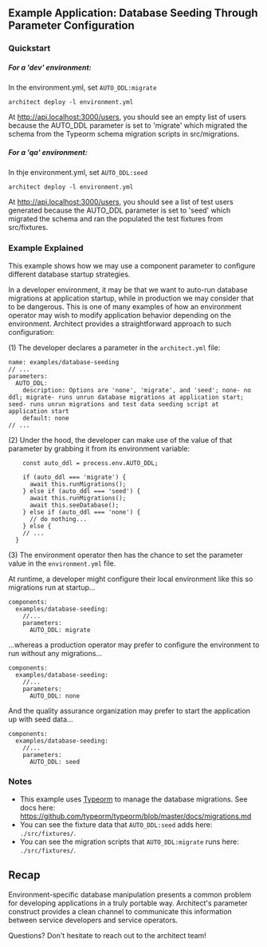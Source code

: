 ## Example Application: Database Seeding Through Parameter Configuration

### Quickstart

##### For a 'dev' environment:
In the environment.yml, set `AUTO_DDL:migrate`
```
architect deploy -l environment.yml
```
At http://api.localhost:3000/users, you should see an empty list of users because the AUTO_DDL parameter is set to 'migrate' which migrated the schema from the Typeorm schema migration scripts in src/migrations.

##### For a 'qa' environment:
In thje environment.yml, set `AUTO_DDL:seed`
```
architect deploy -l environment.yml
```
At http://api.localhost:3000/users, you should see a list of test users generated because the AUTO_DDL parameter is set to 'seed' which migrated the schema and ran the populated the test fixtures from src/fixtures.


### Example Explained

This example shows how we may use a component parameter to configure different database startup strategies.

In a developer environment, it may be that we want to auto-run database migrations at application startup, while in production we may consider that to be dangerous. This is one of many examples of how an environment operator may wish to modify application behavior depending on the environment. Architect provides a straightforward approach to such configuration:

(1) The developer declares a parameter in the `architect.yml` file:

```
name: examples/database-seeding
// ...
parameters:
  AUTO_DDL:
    description: Options are 'none', 'migrate', and 'seed'; none- no ddl; migrate- runs unrun database migrations at application start; seed- runs unrun migrations and test data seeding script at application start
    default: none
// ...
```

(2) Under the hood, the developer can make use of the value of that parameter by grabbing it from its environment variable:
```
    const auto_ddl = process.env.AUTO_DDL;

    if (auto_ddl === 'migrate') {
      await this.runMigrations();
    } else if (auto_ddl === 'seed') {
      await this.runMigrations();
      await this.seeDatabase();
    } else if (auto_ddl === 'none') {
      // do nothing...
    } else {
    // ...
  }
```

(3) The environment operator then has the chance to set the parameter value in the `environment.yml` file.

At runtime, a developer might configure their local environment like this so migrations run at startup...
```
components:
  examples/database-seeding:
    //...
    parameters:
      AUTO_DDL: migrate
```

...whereas a production operator may prefer to configure the environment to run without any migrations...
```
components:
  examples/database-seeding:
    //...
    parameters:
      AUTO_DDL: none
```

And the quality assurance organization may prefer to start the application up with seed data...
```
components:
  examples/database-seeding:
    //...
    parameters:
      AUTO_DDL: seed
```

### Notes

* This example uses [Typeorm](https://typeorm.io/#/) to manage the database migrations. See docs here: https://github.com/typeorm/typeorm/blob/master/docs/migrations.md
* You can see the fixture data that `AUTO_DDL:seed` adds here: `./src/fixtures/`.
* You can see the migration scripts that `AUTO_DDL:migrate` runs here: `./src/fixtures/`.

## Recap

Environment-specific database manipulation presents a common problem for developing applications in a truly portable way. Architect's parameter construct provides a clean channel to communicate this information between service developers and service operators.

Questions? Don't hesitate to reach out to the architect team!
